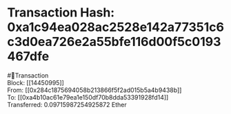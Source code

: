 
Transaction Hash: 0xa1c94ea028ac2528e142a77351c6c3d0ea726e2a55bfe116d00f5c0193467dfe
====================================================================================
  
#💸Transaction  
Block: [[14450995]]  
From: [[0x284c1875694058b213866f5f2ad015b5a4b9438b]]  
To: [[0xa4b10ac61e79ea1e150df70b8dda53391928fd14]]  
Transferred: 0.09715987254925872 Ether
